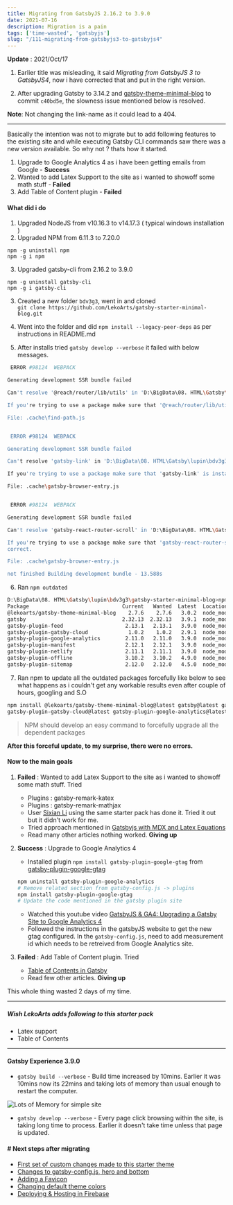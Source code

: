 ```yaml
---
title: Migrating from GatsbyJS 2.16.2 to 3.9.0
date: 2021-07-16
description: Migration is a pain
tags: ['time-wasted', 'gatsbyjs']
slug: "/111-migrating-from-gatsbyjs3-to-gatsbyjs4"
---
```


**Update** : 2021/Oct/17    
1. Earlier title was misleading, it said *Migrating from GatsbyJS 3 to GatsbyJS4*, now i have corrected that and put in the right version. 

2. After upgrading Gatsby to 3.14.2 and [gatsby-theme-minimal-blog](https://github.com/LekoArts/gatsby-starter-minimal-blog) to commit `c40bd5e`, the slowness issue mentioned below is resolved. 

  **Note**: Not changing the link-name as it could lead to a 404. 
  
* * * 

Basically the intention was not to migrate but to add following features to the existing site and while executing Gatsby CLI commands saw there was a new version available. So why not ? thats how it started. 

1. Upgrade to Google Analytics 4 as i have been getting emails from Google - **Success**
2. Wanted to add Latex Support to the site as i wanted to showoff some math stuff - **Failed**
3. Add Table of Content plugin - **Failed**


#### What did i do

1. Upgraded NodeJS from v10.16.3 to v14.17.3 ( typical windows installation )
2. Upgraded NPM from 6.11.3 to 7.20.0
```
npm -g uninstall npm
npm -g i npm
```
3. Upgraded gatsby-cli from 2.16.2 to 3.9.0
```
npm -g uninstall gatsby-cli
npm -g i gatsby-cli
```
3. Created a new folder `bdv3g3`, went in and cloned     
   `git clone https://github.com/LekoArts/gatsby-starter-minimal-blog.git`

4. Went into the folder and did `npm install --legacy-peer-deps` as per instructions in README.md

5. After installs tried `gatsby develop --verbose` it failed with below messages. 

```sh
 ERROR #98124  WEBPACK

Generating development SSR bundle failed

Can't resolve '@reach/router/lib/utils' in 'D:\BigData\08. HTML\Gatsby\lupin\bdv3g3\gatsby-starter-minimal-blog\.cache'

If you're trying to use a package make sure that '@reach/router/lib/utils' is installed. If you're trying to use a local file make sure that the path is correct.  

File: .cache\find-path.js


 ERROR #98124  WEBPACK

Generating development SSR bundle failed

Can't resolve 'gatsby-link' in 'D:\BigData\08. HTML\Gatsby\lupin\bdv3g3\gatsby-starter-minimal-blog\.cache'

If you're trying to use a package make sure that 'gatsby-link' is installed. If you're trying to use a local file make sure that the path is correct.

File: .cache\gatsby-browser-entry.js


 ERROR #98124  WEBPACK

Generating development SSR bundle failed

Can't resolve 'gatsby-react-router-scroll' in 'D:\BigData\08. HTML\Gatsby\lupin\bdv3g3\gatsby-starter-minimal-blog\.cache'

If you're trying to use a package make sure that 'gatsby-react-router-scroll' is installed. If you're trying to use a local file make sure that the path is        
correct.

File: .cache\gatsby-browser-entry.js

not finished Building development bundle - 13.588s
```

6. Ran `npm outdated`
```sh {1}
D:\BigData\08. HTML\Gatsby\lupin\bdv3g3\gatsby-starter-minimal-blog>npm outdated
Package                              Current   Wanted  Latest  Location                                          Depended by
@lekoarts/gatsby-theme-minimal-blog    2.7.6    2.7.6   3.0.2  node_modules/@lekoarts/gatsby-theme-minimal-blog  gatsby-starter-minimal-blog
gatsby                               2.32.13  2.32.13   3.9.1  node_modules/gatsby                               gatsby-starter-minimal-blog
gatsby-plugin-feed                    2.13.1   2.13.1   3.9.0  node_modules/gatsby-plugin-feed                   gatsby-starter-minimal-blog
gatsby-plugin-gatsby-cloud             1.0.2    1.0.2   2.9.1  node_modules/gatsby-plugin-gatsby-cloud           gatsby-starter-minimal-blog
gatsby-plugin-google-analytics        2.11.0   2.11.0   3.9.0  node_modules/gatsby-plugin-google-analytics       gatsby-starter-minimal-blog
gatsby-plugin-manifest                2.12.1   2.12.1   3.9.0  node_modules/gatsby-plugin-manifest               gatsby-starter-minimal-blog
gatsby-plugin-netlify                 2.11.1   2.11.1   3.9.0  node_modules/gatsby-plugin-netlify                gatsby-starter-minimal-blog
gatsby-plugin-offline                 3.10.2   3.10.2   4.9.0  node_modules/gatsby-plugin-offline                gatsby-starter-minimal-blog
gatsby-plugin-sitemap                 2.12.0   2.12.0   4.5.0  node_modules/gatsby-plugin-sitemap                gatsby-starter-minimal-blog
```

7. Ran npm to update all the outdated packages forcefully like below to see what happens as i couldn't get any workable results even after couple of hours, googling and S.O
```sh
npm install @lekoarts/gatsby-theme-minimal-blog@latest gatsby@latest gatsby-plugin-feed@latest 
gatsby-plugin-gatsby-cloud@latest gatsby-plugin-google-analytics@latest gatsby-plugin-manifest@latest gatsby-plugin-netlify@latest gatsby-plugin-offline@latest gatsby-plugin-sitemap@latest --force
```
> NPM should develop an easy command to forcefully upgrade all the dependent packages

**After this forceful update, to my surprise, there were no errors.**

#### Now to the main goals
1. **Failed** : Wanted to add Latex Support to the site as i wanted to showoff some math stuff. Tried 
    * Plugins : gatsby-remark-katex
    * Plugins : gatsby-remark-mathjax
    * User [Sixian Li](https://github.com/Deerhound579/sixian.li) using the same starter pack has done it. Tried it out but it didn't work for me. 
    * Tried approach mentioned in [Gatsbyjs with MDX and Latex Equations](https://zhengchaotian.com/use-gatsbyjs-with-mdx-and-latex-equations/)
    * Read many other articles nothing worked. **Giving up**

2. **Success** : Upgrade to Google Analytics 4
    * Installed plugin `npm install gatsby-plugin-google-gtag` from [gatsby-plugin-google-gtag](https://www.gatsbyjs.com/plugins/gatsby-plugin-google-gtag)
    ```sh
    npm uninstall gatsby-plugin-google-analytics
    # Remove related section from gatsby-config.js -> plugins
    npm install gatsby-plugin-google-gtag
    # Update the code mentioned in the gatsby plugin site
    ```  
    * Watched this youtube video [GatsbyJS & GA4: Upgrading a Gatsby Site to Google Analytics 4](https://www.youtube.com/watch?v=Dwi99jtl3Fs)
    * Followed the instructions in the gatsbyJS website to get the new gtag configured. In the `gatsby-config.js`, need to add measurement id which needs to be retreived from Google Analytics site.

3. **Failed** : Add Table of Content plugin. Tried
    * [Table of Contents in Gatsby](https://www.gatsbyjs.com/plugins/gatsby-remark-table-of-contents/)
    * Read few other articles. **Giving up**

This whole thing wasted 2 days of my time. 

* * * 

##### Wish LekoArts adds following to this starter pack

* Latex support
* Table of Contents

* * * 

#### Gatsby Experience 3.9.0 

* `gatsby build --verbose` - Build time increased by 10mins. Earlier it was 10mins now its 22mins and taking lots of memory than usual enough to restart the computer. 

![Lots of Memory for simple site](assets/111-gatsby-mem2.png)

* `gatsby develop --verbose` - Every page click browsing within the site, is taking long time to process. Earlier it doesn't take time unless that page is updated. 

#### # Next steps after migrating
* [First set of custom changes made to this starter theme](23-shadowing-and-non-shadowing)
* [Changes to gatsby-config.js, hero and bottom](04-how-i-made-this-site)
* [Adding a Favicon](09-adding-favicon-to-gatsby)
* [Changing default theme colors](19.changing-gatsby-colors-manually)
* [Deploying & Hosting in Firebase](11-deploying-and-hosting-gatsby-site-in-firebase)
